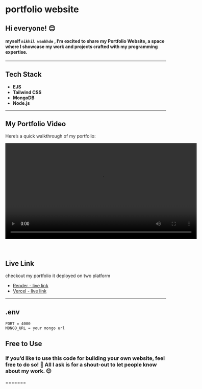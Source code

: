# **portfolio website**

## Hi everyone! 😊

#### myself `nikhil wankhde` , I’m excited to share my **Portfolio Website**, a space where I showcase my work and projects crafted with my programming expertise.

---

## **Tech Stack**

- **EJS**
- **Tailwind CSS**
- **MongoDB**
- **Node.js**

---

## **My Portfolio Video**

Here’s a quick walkthrough of my portfolio:

<video controls width="600">
  <source src="./video/portfolio.mp4" type="video/mp4">
  Your browser does not support the video tag.
</video>
</br>
</br>
</br>

## **Live Link**

checkout my portfolio it deployed on two platform

- [ Render - live link](https://nikhil-wankhade.onrender.com/)
- [Vercel - live link](https://portfolio-nikhil-iota.vercel.app/)

---

## **.env**

```plaintext
PORT = 4000
MONGO_URL = your mongo url
```

## **Free to Use**

<h3> If you’d like to use this code for building your own website, feel free to do so! 🎉
All I ask is for a shout-out to let people know about my work. 😊 </h3>
=======
